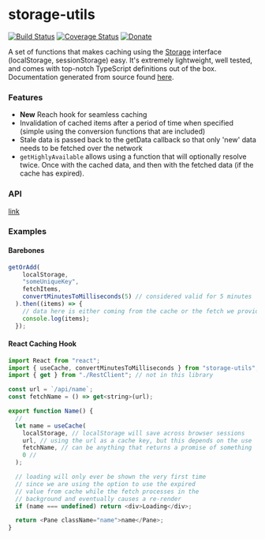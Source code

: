 # storage-utils

[![Build Status](https://travis-ci.org/lukelindsey/storage-utils.svg?branch=master)](https://travis-ci.org/lukelindsey/storage-utils)
[![Coverage Status](https://coveralls.io/repos/github/lukelindsey/storage-utils/badge.svg?branch=master)](https://coveralls.io/github/lukelindsey/storage-utils?branch=master)
[![Donate](https://img.shields.io/badge/donate-paypal-blue.svg)](https://paypal.me/lukelindsey)

A set of functions that makes caching using the [Storage](https://developer.mozilla.org/en-US/docs/Web/API/Storage) interface (localStorage, sessionStorage) easy. It's extremely lightweight, well tested, and comes with top-notch TypeScript definitions out of the box. Documentation generated from source found [here](https://lukelindsey.github.io/storage-utils/).

### Features

- **New** Reach hook for seamless caching
- Invalidation of cached items after a period of time when specified (simple using the conversion functions that are included)
- Stale data is passed back to the getData callback so that only 'new' data needs to be fetched over the network
- `getHighlyAvailable` allows using a function that will optionally resolve twice. Once with the cached data, and then with the fetched data (if the cache has expired).

### API

[link](https://lukelindsey.github.io/storage-utils/)

### Examples

#### Barebones

```js
getOrAdd(
    localStorage,
    "someUniqueKey",
    fetchItems,
    convertMinutesToMilliseconds(5) // considered valid for 5 minutes
  ).then((items) => {
    // data here is either coming from the cache or the fetch we provided
    console.log(items);
  });
```

#### React Caching Hook
```js
import React from "react";
import { useCache, convertMinutesToMilliseconds } from "storage-utils";
import { get } from "./RestClient"; // not in this library

const url = `/api/name`;
const fetchName = () => get<string>(url);

export function Name() {
  // 
  let name = useCache(
    localStorage, // localStorage will save across browser sessions
    url, // using the url as a cache key, but this depends on the use
    fetchName, // can be anything that returns a promise of something
    0 // 
  );

  // loading will only ever be shown the very first time
  // since we are using the option to use the expired
  // value from cache while the fetch processes in the 
  // background and eventually causes a re-render
  if (name === undefined) return <div>Loading</div>;

  return <Pane className="name">name</Pane>;
}
```
